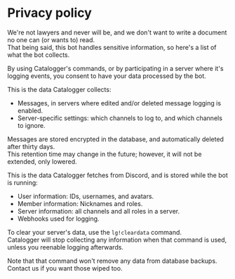 # Privacy policy

We're not lawyers and never will be, and we don't want to write a document no one can (or wants to) read.  
That being said, this bot handles sensitive information, so here's a list of what the bot collects.

By using Catalogger's commands, or by participating in a server where it's logging events,
you consent to have your data processed by the bot.

This is the data Catalogger collects:

- Messages, in servers where edited and/or deleted message logging is enabled.
- Server-specific settings: which channels to log to, and which channels to ignore.

Messages are stored encrypted in the database, and automatically deleted after thirty days.  
This retention time may change in the future; however, it will not be extended, only lowered.

This is the data Catalogger fetches from Discord, and is stored while the bot is running:

- User information: IDs, usernames, and avatars.
- Member information: Nicknames and roles.
- Server information: all channels and all roles in a server.
- Webhooks used for logging.

To clear your server's data, use the `lg!cleardata` command.  
Catalogger will stop collecting any information when that command is used, unless you reenable logging afterwards.

Note that that command won't remove any data from database backups. Contact us if you want those wiped too.